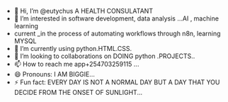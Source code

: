 - 👋 Hi, I’m @eutychus A HEALTH CONSULATANT 
- 👀 I’m interested in software development, data analysis
  ...AI , machine learning 
- current _in the process of automating workflows through n8n, learning MYSQL
- 🌱 I’m currently using python.HTML.CSS.
- 💞️ I’m looking to collaborations on DOING  python .PROJECTS..
- 📫 How to reach me app+254703259115 ...
- 😄 Pronouns: I AM BIGGIE...
- ⚡ Fun fact: EVERY DAY IS NOT A NORMAL DAY BUT A DAY THAT YOU DECIDE FROM THE ONSET OF SUNLIGHT...

<!---
eutychus1/eutychus1 is a ✨ special ✨ repository because its `README.md` (this file) appears on your GitHub profile.
You can click the Preview link to take a look at your changes.
--->
